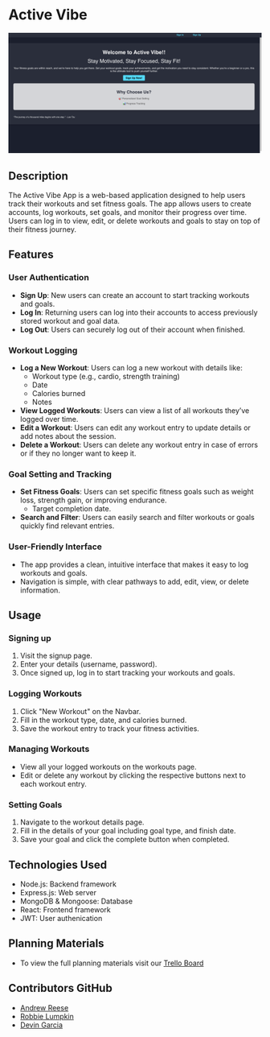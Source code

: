 # Active Vibe

![Home Page](./src/assets/home-page.png)

## Description

The Active Vibe App is a web-based application designed to help users track their workouts and set fitness goals. The app allows users to create accounts, log workouts, set goals, and monitor their progress over time. Users can log in to view, edit, or delete workouts and goals to stay on top of their fitness journey.

## Features

### User Authentication
- **Sign Up**: New users can create an account to start tracking workouts and goals.
- **Log In**: Returning users can log into their accounts to access previously stored workout and goal data.
- **Log Out**: Users can securely log out of their account when finished.

### Workout Logging
- **Log a New Workout**: Users can log a new workout with details like:
  - Workout type (e.g., cardio, strength training)
  - Date
  - Calories burned
  - Notes
- **View Logged Workouts**: Users can view a list of all workouts they’ve logged over time.
- **Edit a Workout**: Users can edit any workout entry to update details or add notes about the session.
- **Delete a Workout**: Users can delete any workout entry in case of errors or if they no longer want to keep it.

### Goal Setting and Tracking
- **Set Fitness Goals**: Users can set specific fitness goals such as weight loss, strength gain, or improving endurance. 
  - Target completion date.
- **Search and Filter**: Users can easily search and filter workouts or goals quickly find relevant entries.

### User-Friendly Interface
- The app provides a clean, intuitive interface that makes it easy to log workouts and goals.
- Navigation is simple, with clear pathways to add, edit, view, or delete information.

## Usage

### Signing up 
1. Visit the signup page.
2. Enter your details (username, password).
3. Once signed up, log in to start tracking your workouts and goals. 

### Logging Workouts
1. Click "New Workout" on the Navbar.
2. Fill in the workout type, date, and calories burned.
3. Save the workout entry to track your fitness activities.

### Managing Workouts
- View all your logged workouts on the workouts page.
- Edit or delete any workout by clicking the respective buttons next to each workout entry.

### Setting Goals 
1. Navigate to the workout details page.
2. Fill in the details of your goal including goal type, and finish date.
3. Save your goal and click the complete button when completed.

## Technologies Used
- Node.js: Backend framework 
- Express.js: Web server
- MongoDB & Mongoose: Database
- React: Frontend framework 
- JWT: User authenication 

## Planning Materials
- To view the full planning materials visit our [Trello Board](https://trello.com/b/A0sJcLBB/fitness-tracker)

## Contributors GitHub
- [Andrew Reese](https://github.com/andrewreese16)
- [Robbie Lumpkin](https://github.com/Onlypros)
- [Devin Garcia](https://github.com/Devin-Elhefe)